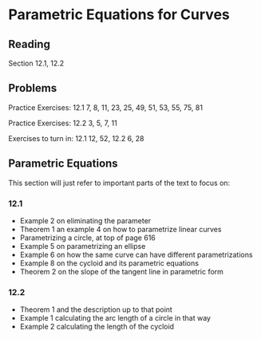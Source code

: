 # Parametric Equations for Curves

## Reading

Section 12.1, 12.2

## Problems

Practice Exercises: 12.1 7, 8, 11, 23, 25, 49, 51, 53, 55, 75, 81

Practice Exercises: 12.2 3, 5, 7, 11

Exercises to turn in: 12.1 12, 52, 12.2 6, 28

## Parametric Equations

This section will just refer to important parts of the text to focus on:

### 12.1

- Example 2 on eliminating the parameter
- Theorem 1 an example 4 on how to parametrize linear curves
- Parametrizing a circle, at top of page 616
- Example 5 on parametrizing an ellipse
- Example 6 on how the same curve can have different parametrizations
- Example 8 on the cycloid and its parametric equations
- Theorem 2 on the slope of the tangent line in parametric form

### 12.2

- Theorem 1 and the description up to that point
- Example 1 calculating the arc length of a circle in that way
- Example 2 calculating the length of the cycloid
